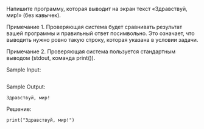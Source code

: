 Напишите программу, которая выводит на экран текст «Здравствуй, мир!» (без кавычек).

Примечание 1. Проверяющая система будет сравнивать результат вашей программы и правильный ответ посимвольно. Это означает, что выводить нужно ровно такую строку, которая указана в условии задачи.

Примечание 2. Проверяющая система пользуется стандартным выводом (stdout, команда print()).

Sample Input:
```

```
Sample Output:
```
Здравствуй, мир!

```
Решение:
```
print("Здравствуй, мир!")

```
